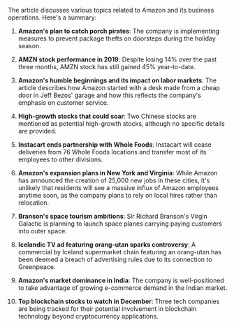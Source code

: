 The article discusses various topics related to Amazon and its business operations. Here's a summary:

1. **Amazon's plan to catch porch pirates**: The company is implementing measures to prevent package thefts on doorsteps during the holiday season.

2. **AMZN stock performance in 2019**: Despite losing 14% over the past three months, AMZN stock has still gained 45% year-to-date.

3. **Amazon's humble beginnings and its impact on labor markets**: The article describes how Amazon started with a desk made from a cheap door in Jeff Bezos' garage and how this reflects the company's emphasis on customer service.

4. **High-growth stocks that could soar**: Two Chinese stocks are mentioned as potential high-growth stocks, although no specific details are provided.

5. **Instacart ends partnership with Whole Foods**: Instacart will cease deliveries from 76 Whole Foods locations and transfer most of its employees to other divisions.

6. **Amazon's expansion plans in New York and Virginia**: While Amazon has announced the creation of 25,000 new jobs in these cities, it's unlikely that residents will see a massive influx of Amazon employees anytime soon, as the company plans to rely on local hires rather than relocation.

7. **Branson's space tourism ambitions**: Sir Richard Branson's Virgin Galactic is planning to launch space planes carrying paying customers into outer space.

8. **Icelandic TV ad featuring orang-utan sparks controversy**: A commercial by Iceland supermarket chain featuring an orang-utan has been deemed a breach of advertising rules due to its connection to Greenpeace.

9. **Amazon's market dominance in India**: The company is well-positioned to take advantage of growing e-commerce demand in the Indian market.

10. **Top blockchain stocks to watch in December**: Three tech companies are being tracked for their potential involvement in blockchain technology beyond cryptocurrency applications.